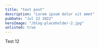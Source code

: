 ```yaml
---
title: "test post"
description: "Lorem ipsum dolor sit amet"
pubDate: "Jul 22 2022"
heroImage: "/blog-placeholder-2.jpg"
unlisted: true
---
```


Test 12
